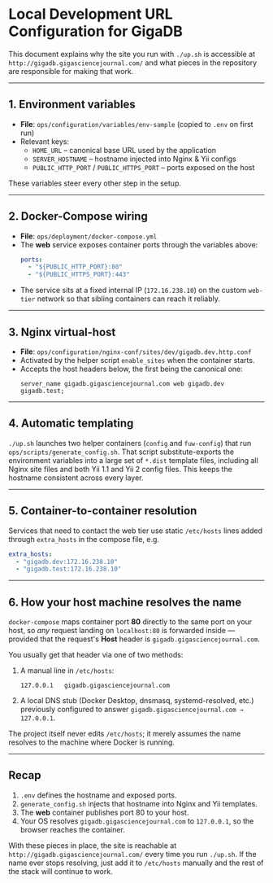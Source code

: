 # Local Development URL Configuration for GigaDB

This document explains why the site you run with `./up.sh` is accessible at
`http://gigadb.gigasciencejournal.com/` and what pieces in the repository are
responsible for making that work.

---

## 1. Environment variables

* **File**: `ops/configuration/variables/env-sample` (copied to `.env` on first
  run)
* Relevant keys:
  * `HOME_URL` – canonical base URL used by the application
  * `SERVER_HOSTNAME` – hostname injected into Nginx & Yii configs
  * `PUBLIC_HTTP_PORT` / `PUBLIC_HTTPS_PORT` – ports exposed on the host

These variables steer every other step in the setup.

---

## 2. Docker-Compose wiring

* **File**: `ops/deployment/docker-compose.yml`
* The **web** service exposes container ports through the variables above:
  ```yaml
  ports:
    - "${PUBLIC_HTTP_PORT}:80"
    - "${PUBLIC_HTTPS_PORT}:443"
  ```
* The service sits at a fixed internal IP (`172.16.238.10`) on the custom
  `web-tier` network so that sibling containers can reach it reliably.

---

## 3. Nginx virtual-host

* **File**: `ops/configuration/nginx-conf/sites/dev/gigadb.dev.http.conf`
* Activated by the helper script `enable_sites` when the container starts.
* Accepts the host headers below, the first being the canonical one:
  ```nginx
  server_name gigadb.gigasciencejournal.com web gigadb.dev gigadb.test;
  ```

---

## 4. Automatic templating

`./up.sh` launches two helper containers (`config` and `fuw-config`) that run
`ops/scripts/generate_config.sh`.  That script substitute-exports the
environment variables into a large set of `*.dist` template files, including
all Nginx site files and both Yii 1.1 and Yii 2 config files.  This keeps the
hostname consistent across every layer.

---

## 5. Container-to-container resolution

Services that need to contact the web tier use static `/etc/hosts` lines added
through `extra_hosts` in the compose file, e.g.
```yaml
extra_hosts:
  - "gigadb.dev:172.16.238.10"
  - "gigadb.test:172.16.238.10"
```

---

## 6. How your host machine resolves the name

`docker-compose` maps container port **80** directly to the same port on your
host, so *any* request landing on `localhost:80` is forwarded inside — provided
that the request's **Host** header is `gigadb.gigasciencejournal.com`.

You usually get that header via one of two methods:

1. A manual line in `/etc/hosts`:
   ```
   127.0.0.1   gigadb.gigasciencejournal.com
   ```
2. A local DNS stub (Docker Desktop, dnsmasq, systemd-resolved, etc.) previously
   configured to answer `gigadb.gigasciencejournal.com → 127.0.0.1`.

The project itself never edits `/etc/hosts`; it merely assumes the name resolves
to the machine where Docker is running.

---

## Recap

1. `.env` defines the hostname and exposed ports.
2. `generate_config.sh` injects that hostname into Nginx and Yii templates.
3. The **web** container publishes port 80 to your host.
4. Your OS resolves `gigadb.gigasciencejournal.com` to `127.0.0.1`, so the
   browser reaches the container.

With these pieces in place, the site is reachable at
`http://gigadb.gigasciencejournal.com/` every time you run `./up.sh`.  If the
name ever stops resolving, just add it to `/etc/hosts` manually and the rest of
the stack will continue to work.